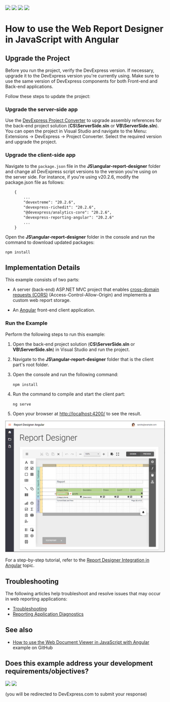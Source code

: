 <!-- default badges list -->
![](https://img.shields.io/endpoint?url=https://codecentral.devexpress.com/api/v1/VersionRange/128596902/19.2.13%2B)
[![](https://img.shields.io/badge/Open_in_DevExpress_Support_Center-FF7200?style=flat-square&logo=DevExpress&logoColor=white)](https://supportcenter.devexpress.com/ticket/details/T566422)
[![](https://img.shields.io/badge/📖_How_to_use_DevExpress_Examples-e9f6fc?style=flat-square)](https://docs.devexpress.com/GeneralInformation/403183)
[![](https://img.shields.io/badge/💬_Leave_Feedback-feecdd?style=flat-square)](#does-this-example-address-your-development-requirementsobjectives)
<!-- default badges end -->
# How to use the Web Report Designer in JavaScript with Angular

## Upgrade the Project
Before you run the project, verify the DevExpress version. If necessary, upgrade it to the DevExpress version you're currently using. Make sure to use the same version of DevExpress components for both Front-end and Back-end applications.

Follow these steps to update the project:

### Upgrade the server-side app

Use the [DevExpress Project Converter](https://docs.devexpress.com/ProjectConverter/2529/project-converter) to upgrade assembly references for the back-end project solution (**CS\ServerSide.sln** or **VB\ServerSide.sln**). You can open the project in Visual Studio and navigate to the Menu: Extensions -> DevExpress -> Project Converter. Select the required version and upgrade the project.

### Upgrade the client-side app

Navigate to the `package.json` file in the **JS\angular-report-designer** folder and change all DevExpress script versions to the version you're using on the server side. For instance, if you're using v20.2.6, modify the package.json file as follows:

```
    {
        ...
        "devextreme": "20.2.6",
        "devexpress-richedit": "20.2.6",
        "@devexpress/analytics-core": "20.2.6",
        "devexpress-reporting-angular": "20.2.6"
        ...
    }
```

Open the **JS\angular-report-designer** folder in the console and run the command to download updated packages:
```
npm install
```

## Implementation Details
This example consists of two parts: 

- A server (back-end) ASP.NET MVC project that enables [cross-domain requests (CORS)](https://developer.mozilla.org/en-US/docs/Web/HTTP/CORS) (Access-Control-Allow-Origin) and implements a custom web report storage.

- An <a href="https://angular.io/">Angular</a> front-end client application.

### Run the Example
Perform the following steps to run this example:

1. Open the back-end project solution (**CS\ServerSide.sln** or **VB\ServerSide.sln**) in Visual Studio and run the project.
2. Navigate to the **JS\angular-report-designer** folder that is the client part's root folder.
3. Open the console and run the following command:

    ```npm install```

4. Run the command to compile and start the client part:

    ```ng serve```

5. Open your browser at [http://localhost:4200/](http://localhost:4200/) to see the result.

![](images/screenshot.png)


For a step-by-step tutorial, refer to the
[Report Designer Integration in Angular](https://docs.devexpress.com/XtraReports/119431) topic.

## Troubleshooting 
The following articles help troubleshoot and resolve issues that may occur in web reporting applications:
* [Troubleshooting](https://docs.devexpress.com/XtraReports/401726/web-reporting/general-information/troubleshooting)
* [Reporting Application Diagnostics](https://docs.devexpress.com/XtraReports/401687/web-reporting/general-information/application-diagnostics)

## See also

* [How to use the Web Document Viewer in JavaScript with Angular](https://github.com/DevExpress-Examples/Reporting_how-to-use-the-web-document-viewer-in-javascript-with-angular-t566419) example on GitHub




<!-- feedback -->
## Does this example address your development requirements/objectives?

[<img src="https://www.devexpress.com/support/examples/i/yes-button.svg"/>](https://www.devexpress.com/support/examples/survey.xml?utm_source=github&utm_campaign=reporting-angular-integrate-report-designer&~~~was_helpful=yes) [<img src="https://www.devexpress.com/support/examples/i/no-button.svg"/>](https://www.devexpress.com/support/examples/survey.xml?utm_source=github&utm_campaign=reporting-angular-integrate-report-designer&~~~was_helpful=no)

(you will be redirected to DevExpress.com to submit your response)
<!-- feedback end -->
